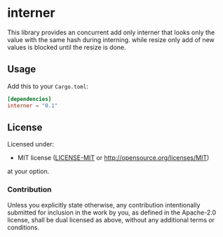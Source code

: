 interner
============

This library provides an concurrent add only interner that looks only the value with the same hash during interning.
while resize only add of new values is blocked until the resize is done.

## Usage

Add this to your `Cargo.toml`:

```toml
[dependencies]
interner = "0.1"
```

## License

Licensed under:
 * MIT license ([LICENSE-MIT](LICENSE-MIT) or http://opensource.org/licenses/MIT)

at your option.

### Contribution

Unless you explicitly state otherwise, any contribution intentionally submitted
for inclusion in the work by you, as defined in the Apache-2.0 license, shall be dual licensed as above, without any
additional terms or conditions.
